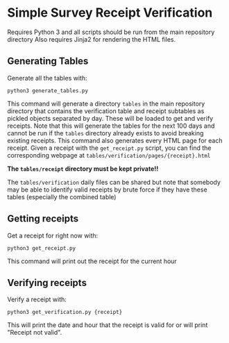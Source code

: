 # Simple Survey Receipt Verification

Requires Python 3 and all scripts should be run from the main repository directory
Also requires Jinja2 for rendering the HTML files.

## Generating Tables

Generate all the tables with:

`python3 generate_tables.py` 

This command will generate a directory `tables` in the main repository directory that contains the verification table and receipt subtables as pickled objects separated by day.
These will be loaded to get and verify receipts.
Note that this will generate the tables for the next 100 days and cannot be run if the `tables` directory already exists to avoid breaking existing receipts.
This command also generates every HTML page for each receipt. Given a receipt with the `get_receipt.py` script, you can find the corresponding webpage at 
`tables/verification/pages/{receipt}.html`

**The `tables/receipt` directory must be kept private!!**

The `tables/verification` daily files can be shared but note that somebody may be able to identify valid receipts by brute force if they have these tables (especially the combined table)

## Getting receipts

Get a receipt for right now with:

`python3 get_receipt.py`

This command will print out the receipt for the current hour

## Verifying receipts

Verify a receipt with:

`python3 get_verification.py {receipt}`

This will print the date and hour that the receipt is valid for or will print "Receipt not valid".
